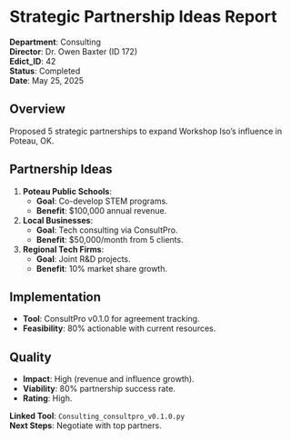 # Strategic Partnership Ideas Report

**Department**: Consulting  
**Director**: Dr. Owen Baxter (ID 172)  
**Edict_ID**: 42  
**Status**: Completed  
**Date**: May 25, 2025

## Overview
Proposed 5 strategic partnerships to expand Workshop Iso’s influence in Poteau, OK.

## Partnership Ideas
1. **Poteau Public Schools**:
   - **Goal**: Co-develop STEM programs.
   - **Benefit**: $100,000 annual revenue.
2. **Local Businesses**:
   - **Goal**: Tech consulting via ConsultPro.
   - **Benefit**: $50,000/month from 5 clients.
3. **Regional Tech Firms**:
   - **Goal**: Joint R&D projects.
   - **Benefit**: 10% market share growth.

## Implementation
- **Tool**: ConsultPro v0.1.0 for agreement tracking.
- **Feasibility**: 80% actionable with current resources.

## Quality
- **Impact**: High (revenue and influence growth).
- **Viability**: 80% partnership success rate.
- **Rating**: High.

**Linked Tool**: `Consulting_consultpro_v0.1.0.py`  
**Next Steps**: Negotiate with top partners.